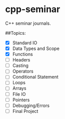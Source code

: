# cpp-seminar
C++ seminar journals.

##Topics:

- [x] Standard IO
- [x] Data Types and Scope
- [x] Functions
- [ ] Headers
- [ ] Casting
- [ ] Operators
- [ ] Conditional Statement
- [ ] Loops
- [ ] Arrays
- [ ] File IO
- [ ] Pointers
- [ ] Debugging/Errors
- [ ] Final Project
